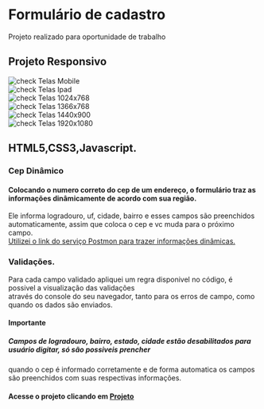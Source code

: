 # Formulário de cadastro
Projeto realizado para oportunidade de trabalho

## Projeto Responsivo </br>
![check](https://user-images.githubusercontent.com/52139246/97096897-3d315900-1649-11eb-8cc2-5f8cfcfd1532.png) Telas Mobile<br>
![check](https://user-images.githubusercontent.com/52139246/97096897-3d315900-1649-11eb-8cc2-5f8cfcfd1532.png) Telas Ipad<br>
![check](https://user-images.githubusercontent.com/52139246/97096897-3d315900-1649-11eb-8cc2-5f8cfcfd1532.png) Telas 1024x768<br>
![check](https://user-images.githubusercontent.com/52139246/97096897-3d315900-1649-11eb-8cc2-5f8cfcfd1532.png) Telas 1366x768<br>
![check](https://user-images.githubusercontent.com/52139246/97096897-3d315900-1649-11eb-8cc2-5f8cfcfd1532.png) Telas 1440x900<br>
![check](https://user-images.githubusercontent.com/52139246/97096897-3d315900-1649-11eb-8cc2-5f8cfcfd1532.png) Telas 1920x1080<br>
## HTML5,CSS3,Javascript.</br>

### Cep Dinâmico</br>
#### Colocando o numero correto do cep de um endereço, o formulário traz as informações dinâmicamente de acordo com sua região.<br>
Ele informa logradouro, uf, cidade, bairro e esses campos são preenchidos automaticamente, assim que coloca o cep e vc muda para o próximo campo.</br>
[Utilizei o link do serviço Postmon para trazer informações dinâmicas.](https://postmon.com.br/
)</br>

### Validações.
Para cada campo validado apliquei um regra disponivel no código, é possivel a visualização das validações</br>
através do console do seu navegador, tanto para os erros de campo, como quando os dados são enviados.

#### Importante<br>
##### Campos de logradouro, bairro, estado, cidade estão desabilitados para usuário digitar, só são possiveis prencher<br>
quando o cep é informado corretamente e de forma automatica os campos são preenchidos com suas respectivas informações.

#### Acesse o projeto clicando em [Projeto](https://luizfelippepucca.github.io/telaDeCadastro/)
